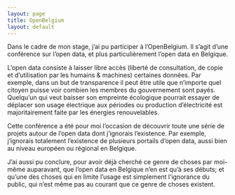 ```yaml
---
layout: page
title: OpenBelgium
layout: default
---
```


Dans le cadre de mon stage, j’ai pu participer à l’OpenBelgium. Il s’agit d’une conférence sur l’open data, et plus particulièrement l’open data en Belgique.

L’open data consiste à laisser libre accès (liberté de consultation, de copie et d’utilisation par les humains & machines) certaines données. Par exemple, dans un but de transparence il peut être utile que n’importe quel citoyen puisse voir combien les membres du gouvernement sont payés. Quelqu’un qui veut baisser son empreinte écologique pourrait essayer de déplacer son usage électrique aux périodes ou production d’électricité est majoritairement faite par les énergies renouvelables.

Cette conférence a été pour moi l’occasion de découvrir toute une série de projets autour de l’open data dont j’ignorais l’existence. Par exemple, j’ignorais totalement l’existence de plusieurs portails d’open data, aussi bien au niveau européen ou régional en Belgique.

J’ai aussi pu conclure, pour avoir déjà cherché ce genre de choses par moi-même auparavant, que l’open data en Belgique n’en est qu’à ses débuts; et qu’une des choses qui en limite l’usage est simplement l’ignorance du public, qui n’est même pas au courant que ce genre de choses existent.
